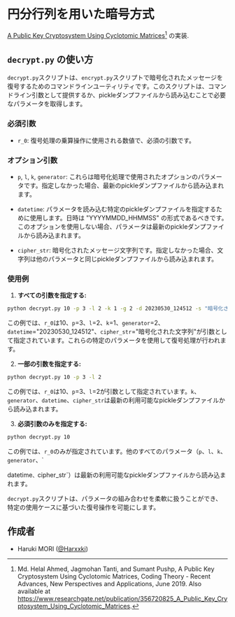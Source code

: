 # 円分行列を用いた暗号方式

[A Public Key Cryptosystem Using Cyclotomic Matrices](https://www.researchgate.net/publication/356720825_A_Public_Key_Cryptosystem_Using_Cyclotomic_Matrices)[^1] の実装.

[^1]:
    Md. Helal Ahmed, Jagmohan Tanti, and Sumant Pushp,
    A Public Key Cryptosystem Using Cyclotomic Matrices,
    Coding Theory - Recent Advances, New Perspectives and Applications,
    June 2019.
    Also available at https://www.researchgate.net/publication/356720825_A_Public_Key_Cryptosystem_Using_Cyclotomic_Matrices.

## `decrypt.py` の使い方

`decrypt.py`スクリプトは、`encrypt.py`スクリプトで暗号化されたメッセージを復号するためのコマンドラインユーティリティです。このスクリプトは、コマンドライン引数として提供するか、pickleダンプファイルから読み込むことで必要なパラメータを取得します。

### 必須引数

- `r_0`: 復号処理の乗算操作に使用される数値で、必須の引数です。

### オプション引数

- `p`, `l`, `k`, `generator`: これらは暗号化処理で使用されたオプションのパラメータです。指定しなかった場合、最新のpickleダンプファイルから読み込まれます。

- `datetime`: パラメータを読み込む特定のpickleダンプファイルを指定するために使用します。日時は "YYYYMMDD_HHMMSS" の形式であるべきです。このオプションを使用しない場合、パラメータは最新のpickleダンプファイルから読み込まれます。

- `cipher_str`: 暗号化されたメッセージ文字列です。指定しなかった場合、文字列は他のパラメータと同じpickleダンプファイルから読み込まれます。

### 使用例

1. **すべての引数を指定する:**
```bash
python decrypt.py 10 -p 3 -l 2 -k 1 -g 2 -d 20230530_124512 -s "暗号化された文字列"
```
この例では、`r_0`は10、`p`=3、`l`=2、`k`=1、`generator`=2、`datetime`="20230530_124512"、`cipher_str`="暗号化された文字列"が引数として指定されています。これらの特定のパラメータを使用して復号処理が行われます。

2. **一部の引数を指定する:**
```bash
python decrypt.py 10 -p 3 -l 2
```
この例では、`r_0`は10、`p`=3、`l`=2が引数として指定されています。`k`、`generator`、`datetime`、`cipher_str`は最新の利用可能なpickleダンプファイルから読み込まれます。

3. **必須引数のみを指定する:**
```bash
python decrypt.py 10
```
この例では、`r_0`のみが指定されています。他のすべてのパラメータ（`p`、`l`、`k`、`generator`、`

datetime`、`cipher_str`）は最新の利用可能なpickleダンプファイルから読み込まれます。

`decrypt.py`スクリプトは、パラメータの組み合わせを柔軟に扱うことができ、特定の使用ケースに基づいた復号操作を可能にします。


## 作成者

- Haruki MORI ([@Harxxki](https://github.com/Harxxki))

